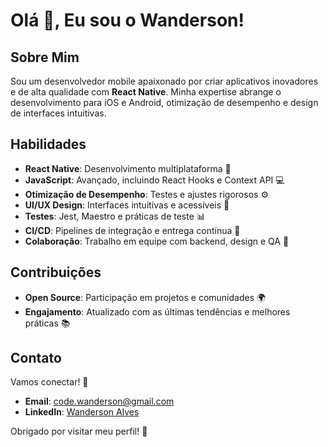 # Olá 👋, Eu sou o Wanderson!

## Sobre Mim

Sou um desenvolvedor mobile apaixonado por criar aplicativos inovadores e de alta qualidade com **React Native**. Minha expertise abrange o desenvolvimento para iOS e Android, otimização de desempenho e design de interfaces intuitivas.

## Habilidades

- **React Native**: Desenvolvimento multiplataforma 🚀
- **JavaScript**: Avançado, incluindo React Hooks e Context API 💻
- **Otimização de Desempenho**: Testes e ajustes rigorosos ⚙️
- **UI/UX Design**: Interfaces intuitivas e acessíveis 🎨
- **Testes**: Jest, Maestro e práticas de teste 📊
- **CI/CD**: Pipelines de integração e entrega contínua 🔄
- **Colaboração**: Trabalho em equipe com backend, design e QA 🤝

## Contribuições

- **Open Source**: Participação em projetos e comunidades 🌍
- **Engajamento**: Atualizado com as últimas tendências e melhores práticas 📚

## Contato

Vamos conectar! 📩

- **Email**: [code.wanderson@gmail.com](mailto:code.wanderson@gmail.com)
- **LinkedIn**: [Wanderson Alves](https://www.linkedin.com/in/wandersonalwes/)

Obrigado por visitar meu perfil! 🚀
